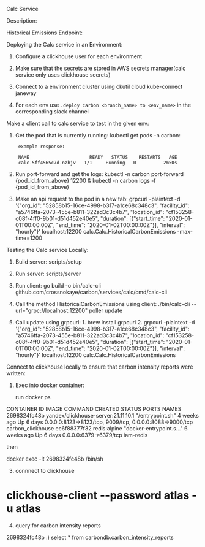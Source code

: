 Calc Service

Description:

Historical Emissions Endpoint:


Deploying the Calc service in an Environment:

1. Configure a clickhouse user for each environment

2. Make sure that the secrets are stored in AWS secrets manager(calc service only uses clickhouse secrets)

3. Connect to a environment cluster using ckutil cloud kube-connect janeway

4. For each env use `.deploy carbon <branch_name> to <env_name>` in the corresponding slack channel

Make a client call to calc service to test in the given env:

1. Get the pod that is currently running:
		kubectl get pods -n carbon:

		example response:

		NAME                      READY   STATUS    RESTARTS   AGE
		calc-5ff4565c7d-nzhjv   1/1     Running   0          2m50s


2. Run port-forward and get the logs:
		kubectl -n carbon port-forward {pod_id_from_above} 12200 &
		kubectl -n carbon logs -f {pod_id_from_above}


3. Make an api request to the pod in a new tab:
	 	grpcurl -plaintext -d '{"org_id": "52858b15-16ce-4998-b317-a1ce68c348c3", "facility_id": "a5746ffa-2073-455e-b811-322ad3c3c4b7", "location_id": "cf153258-c08f-4ff0-9b01-d51d452e40e5", "duration": [{"start_time": "2020-01-01T00:00:00Z", "end_time": "2020-01-02T00:00:00Z"}], "interval": "hourly"}' localhost:12200 calc.Calc.HistoricalCarbonEmissions
-max-time=1200 

Testing the Calc service Locally:

1. Build server:
		scripts/setup

2. Run server:
		scripts/server
3. Run client:
		go build -o bin/calc-cli github.com/crossnokaye/carbon/services/calc/cmd/calc-cli

4. Call the method HistoricalCarbonEmissions using client: 
		./bin/calc-cli --url="grpc://localhost:12200" poller update

5. Call update using grpcurl:
		1. brew install grpcurl
		2. grpcurl -plaintext -d '{"org_id": "52858b15-16ce-4998-b317-a1ce68c348c3", "facility_id": "a5746ffa-2073-455e-b811-322ad3c3c4b7", "location_id": "cf153258-c08f-4ff0-9b01-d51d452e40e5", "duration": [{"start_time": "2020-01-01T00:00:00Z", "end_time": "2020-01-02T00:00:00Z"}], "interval": "hourly"}' localhost:12200 calc.Calc.HistoricalCarbonEmissions

Connect to clickhouse locally to ensure that carbon intensity reports were written:

1. Exec into docker container:

	run docker ps

CONTAINER ID   IMAGE                                 COMMAND                  CREATED       STATUS      PORTS                                                      NAMES
2698324fc48b   yandex/clickhouse-server:21.11.10.1   "/entrypoint.sh"         4 weeks ago   Up 6 days   0.0.0.0:8123->8123/tcp, 9009/tcp, 0.0.0.0:8088->9000/tcp   carbon_clickhouse
ec6f88377f32   redis:alpine                          "docker-entrypoint.s…"   6 weeks ago   Up 6 days   0.0.0.0:6379->6379/tcp                                     iam-redis

then

docker exec -it 2698324fc48b /bin/sh

3. connnect to clickhouse

# clickhouse-client --password atlas -u atlas

4. query for carbon intensity reports

2698324fc48b :) select * from carbondb.carbon_intensity_reports
